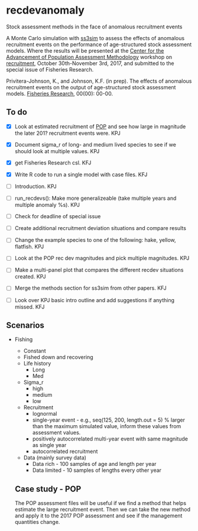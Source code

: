 # recdevanomaly
Stock assessment methods in the face of anomalous recruitment events

A Monte Carlo simulation with [ss3sim](www.github.com/ss3sim/ss3sim) to assess the effects of anomalous recruitment events on the performance of age-structured stock assessment models. Where the results will be presented at the [Center for the Advancement of Population Assessment Methodology](http://www.capamresearch.org) workshop on [recruitment](http://www.capamresearch.org/workshops), October 30th-November 3rd, 2017, and submitted to the special issue of Fisheries Research.

Privitera-Johnson, K., and Johnson, K.F. (in prep). The effects of anomalous recruitment events on the output of age-structured stock assessment models. [Fisheries Research](https://www.elsevier.com/journals/fisheries-research/0165-7836/guide-for-authors), 00(00): 00-00.

## To do
- [x] Look at estimated recruitment of [POP](https://github.com/CWetzel/POP_2017) and see how large in magnitude the later 201? recruitment events were. KPJ
- [x] Document sigma_r of long- and medium lived species to see if we should look at multiple values. KPJ
- [x] get Fisheries Research csl. KFJ
- [x] Write R code to run a single model with case files. KFJ
- [ ] Introduction. KPJ
- [ ] run_recdevs(): Make more generalizeable (take multiple years and multiple anomaly %s). KPJ
- [ ] Check for deadline of special issue
- [ ] Create additional recruitment deviation situations and compare results
- [ ] Change the example species to one of the following: hake, yellow, flatfish. KPJ
- [ ] Look at the POP rec dev magnitudes and pick multiple magnitudes. KPJ
- [ ] Make a multi-panel plot that compares the different recdev situations created. KPJ
- [ ] Merge the methods section for ss3sim from other papers. KFJ
- [ ] Look over KPJ basic intro outline and add suggestions if anything missed. KFJ



## Scenarios

* Fishing
    * Constant
    * Fished down and recovering
  * Life history
    * Long
    * Med
  * Sigma_r
    * high
    * medium
    * low
  * Recruitment
    * lognormal
    * single-year event - e.g., seq(125, 200, length.out = 5) % larger than the maximum simulated value, inform these values from assessment values.
    * positively autocorrelated multi-year event with same magnitude as single year
    * autocorrelated recruitment
  * Data (mainly survey data)
    * Data rich - 100 samples of age and length per year
    * Data limited - 10 samples of lengths every other year

  ## Case study - POP

  The POP assessment files will be useful if we find a method that helps estimate the large recruitment event. Then we can take the new method and apply it to the 2017 POP assessment and see if the management quantities change.


